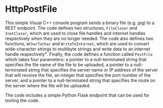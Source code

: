 # HttpPostFile
This simple Visual C++ console program sends a binary file (e.g. jpg) to a REST endpoint. The code defines two structures, `FileCloser` and `InetCloser`, which are used to close file handles and internet handles respectively when they are no longer needed. The code also defines two functions, `WCharToChar` and `WriteToInternet`, which are used to convert wide-character strings to multibyte strings and write data to an internet handle respectively³. Finally, the code defines a function called `PostFile` which takes four parameters: a pointer to a null-terminated string that specifies the file name of the file to be uploaded, a pointer to a null-terminated string that specifies the server name or IP address of the server that will receive the file, an integer that specifies the port number of the server, and a pointer to a null-terminated string that specifies the route on the server where the file will be uploaded.

The code includes a simple Python Flask endpoint that can be used for testing the code.
